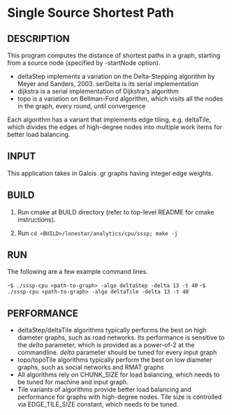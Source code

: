 Single Source Shortest Path
================================================================================

DESCRIPTION 
--------------------------------------------------------------------------------

This program computes the distance of shortest paths in a graph, starting from a
source node (specified by -startNode option). 

- deltaStep implements a variation on the Delta-Stepping algorithm by Meyer and
  Sanders, 2003. serDelta is its serial implementation 
- dijkstra is a serial implementation of Dijkstra's algorithm
- topo is a variation on Bellman-Ford algorithm, which visits all the nodes in the
  graph, every round, until convergence

Each algorithm has a variant that implements edge tiling, e.g. deltaTile, which
divides the edges of high-degree nodes into multiple work items for better
load balancing. 

INPUT
--------------------------------------------------------------------------------

This application takes in Galois .gr graphs having integer edge weights.

BUILD
--------------------------------------------------------------------------------

1. Run cmake at BUILD directory (refer to top-level README for cmake instructions).

2. Run `cd <BUILD>/lonestar/analytics/cpu/sssp; make -j`

RUN
--------------------------------------------------------------------------------

The following are a few example command lines.

-`$ ./sssp-cpu <path-to-graph> -algo deltaStep -delta 13 -t 40`
-`$ ./sssp-cpu <path-to-graph> -algo deltaTile -delta 13 -t 40`

PERFORMANCE  
--------------------------------------------------------------------------------

* deltaStep/deltaTile algorithms typically performs the best on high diameter
  graphs, such as road networks. Its performance is sensitive to the *delta* parameter, which is
  provided as a power-of-2 at the commandline. *delta* parameter should be tuned
  for every input graph
* topo/topoTile algorithms typically perform the best on low diameter graphs, such
  as social networks and RMAT graphs
* All algorithms rely on CHUNK_SIZE for load balancing, which needs to be
  tuned for machine and input graph. 
* Tile variants of algorithms provide better load balancing and performance
  for graphs with high-degree nodes. Tile size is controlled via
  EDGE_TILE_SIZE constant, which needs to be tuned. 

